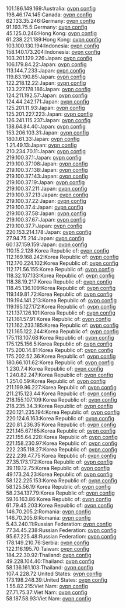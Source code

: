 101.186.149.169:Australia: [ovpn config](vpn/101_186_149_169.ovpn)  
198.46.174.145:Canada: [ovpn config](vpn/198_46_174_145.ovpn)  
62.133.35.246:Germany: [ovpn config](vpn/62_133_35_246.ovpn)  
91.193.75.5:Germany: [ovpn config](vpn/91_193_75_5.ovpn)  
45.125.0.246:Hong Kong: [ovpn config](vpn/45_125_0_246.ovpn)  
61.238.221.189:Hong Kong: [ovpn config](vpn/61_238_221_189.ovpn)  
103.100.130.194:Indonesia: [ovpn config](vpn/103_100_130_194.ovpn)  
158.140.173.204:Indonesia: [ovpn config](vpn/158_140_173_204.ovpn)  
103.201.129.226:Japan: [ovpn config](vpn/103_201_129_226.ovpn)  
106.179.84.22:Japan: [ovpn config](vpn/106_179_84_22.ovpn)  
113.144.7.233:Japan: [ovpn config](vpn/113_144_7_233.ovpn)  
119.83.190.85:Japan: [ovpn config](vpn/119_83_190_85.ovpn)  
122.218.12.22:Japan: [ovpn config](vpn/122_218_12_22.ovpn)  
123.227.178.186:Japan: [ovpn config](vpn/123_227_178_186.ovpn)  
124.211.192.57:Japan: [ovpn config](vpn/124_211_192_57.ovpn)  
124.44.242.171:Japan: [ovpn config](vpn/124_44_242_171.ovpn)  
125.201.11.93:Japan: [ovpn config](vpn/125_201_11_93.ovpn)  
125.201.227.223:Japan: [ovpn config](vpn/125_201_227_223.ovpn)  
126.241.115.237:Japan: [ovpn config](vpn/126_241_115_237.ovpn)  
138.64.84.40:Japan: [ovpn config](vpn/138_64_84_40.ovpn)  
153.206.103.31:Japan: [ovpn config](vpn/153_206_103_31.ovpn)  
180.1.61.33:Japan: [ovpn config](vpn/180_1_61_33.ovpn)  
1.21.49.13:Japan: [ovpn config](vpn/1_21_49_13.ovpn)  
210.234.70.11:Japan: [ovpn config](vpn/210_234_70_11.ovpn)  
219.100.37.1:Japan: [ovpn config](vpn/219_100_37_1.ovpn)  
219.100.37.108:Japan: [ovpn config](vpn/219_100_37_108.ovpn)  
219.100.37.138:Japan: [ovpn config](vpn/219_100_37_138.ovpn)  
219.100.37.143:Japan: [ovpn config](vpn/219_100_37_143.ovpn)  
219.100.37.19:Japan: [ovpn config](vpn/219_100_37_19.ovpn)  
219.100.37.211:Japan: [ovpn config](vpn/219_100_37_211.ovpn)  
219.100.37.213:Japan: [ovpn config](vpn/219_100_37_213.ovpn)  
219.100.37.22:Japan: [ovpn config](vpn/219_100_37_22.ovpn)  
219.100.37.4:Japan: [ovpn config](vpn/219_100_37_4.ovpn)  
219.100.37.58:Japan: [ovpn config](vpn/219_100_37_58.ovpn)  
219.100.37.67:Japan: [ovpn config](vpn/219_100_37_67.ovpn)  
219.100.37.7:Japan: [ovpn config](vpn/219_100_37_7.ovpn)  
220.153.214.178:Japan: [ovpn config](vpn/220_153_214_178.ovpn)  
27.94.75.214:Japan: [ovpn config](vpn/27_94_75_214.ovpn)  
60.137.159.159:Japan: [ovpn config](vpn/60_137_159_159.ovpn)  
110.15.2.128:Korea Republic of: [ovpn config](vpn/110_15_2_128.ovpn)  
112.169.168.242:Korea Republic of: [ovpn config](vpn/112_169_168_242.ovpn)  
112.170.224.102:Korea Republic of: [ovpn config](vpn/112_170_224_102.ovpn)  
112.171.56.155:Korea Republic of: [ovpn config](vpn/112_171_56_155.ovpn)  
118.32.107.133:Korea Republic of: [ovpn config](vpn/118_32_107_133.ovpn)  
118.38.19.217:Korea Republic of: [ovpn config](vpn/118_38_19_217.ovpn)  
118.45.136.109:Korea Republic of: [ovpn config](vpn/118_45_136_109.ovpn)  
119.149.81.72:Korea Republic of: [ovpn config](vpn/119_149_81_72.ovpn)  
119.194.141.213:Korea Republic of: [ovpn config](vpn/119_194_141_213.ovpn)  
119.195.127.172:Korea Republic of: [ovpn config](vpn/119_195_127_172.ovpn)  
121.137.126.101:Korea Republic of: [ovpn config](vpn/121_137_126_101.ovpn)  
121.161.57.91:Korea Republic of: [ovpn config](vpn/121_161_57_91.ovpn)  
121.162.233.185:Korea Republic of: [ovpn config](vpn/121_162_233_185.ovpn)  
121.165.122.244:Korea Republic of: [ovpn config](vpn/121_165_122_244.ovpn)  
175.113.107.68:Korea Republic of: [ovpn config](vpn/175_113_107_68.ovpn)  
175.125.156.5:Korea Republic of: [ovpn config](vpn/175_125_156_5.ovpn)  
175.200.14.81:Korea Republic of: [ovpn config](vpn/175_200_14_81.ovpn)  
175.202.52.36:Korea Republic of: [ovpn config](vpn/175_202_52_36.ovpn)  
180.66.101.62:Korea Republic of: [ovpn config](vpn/180_66_101_62.ovpn)  
1.230.7.4:Korea Republic of: [ovpn config](vpn/1_230_7_4.ovpn)  
1.240.82.247:Korea Republic of: [ovpn config](vpn/1_240_82_247.ovpn)  
1.251.0.59:Korea Republic of: [ovpn config](vpn/1_251_0_59.ovpn)  
211.199.96.227:Korea Republic of: [ovpn config](vpn/211_199_96_227.ovpn)  
211.215.123.44:Korea Republic of: [ovpn config](vpn/211_215_123_44.ovpn)  
218.155.107.109:Korea Republic of: [ovpn config](vpn/218_155_107_109.ovpn)  
218.235.34.3:Korea Republic of: [ovpn config](vpn/218_235_34_3.ovpn)  
220.121.235.194:Korea Republic of: [ovpn config](vpn/220_121_235_194.ovpn)  
220.124.6.163:Korea Republic of: [ovpn config](vpn/220_124_6_163.ovpn)  
220.81.236.35:Korea Republic of: [ovpn config](vpn/220_81_236_35.ovpn)  
221.145.67.165:Korea Republic of: [ovpn config](vpn/221_145_67_165.ovpn)  
221.155.64.228:Korea Republic of: [ovpn config](vpn/221_155_64_228.ovpn)  
221.158.230.97:Korea Republic of: [ovpn config](vpn/221_158_230_97.ovpn)  
222.235.118.27:Korea Republic of: [ovpn config](vpn/222_235_118_27.ovpn)  
222.239.47.75:Korea Republic of: [ovpn config](vpn/222_239_47_75.ovpn)  
27.35.173.172:Korea Republic of: [ovpn config](vpn/27_35_173_172.ovpn)  
39.119.12.75:Korea Republic of: [ovpn config](vpn/39_119_12_75.ovpn)  
49.173.24.23:Korea Republic of: [ovpn config](vpn/49_173_24_23.ovpn)  
58.122.225.153:Korea Republic of: [ovpn config](vpn/58_122_225_153.ovpn)  
58.125.56.19:Korea Republic of: [ovpn config](vpn/58_125_56_19.ovpn)  
58.234.137.79:Korea Republic of: [ovpn config](vpn/58_234_137_79.ovpn)  
59.16.163.86:Korea Republic of: [ovpn config](vpn/59_16_163_86.ovpn)  
61.79.45.203:Korea Republic of: [ovpn config](vpn/61_79_45_203.ovpn)  
146.70.205.2:Romania: [ovpn config](vpn/146_70_205_2.ovpn)  
146.70.205.6:Romania: [ovpn config](vpn/146_70_205_6.ovpn)  
5.43.240.11:Russian Federation: [ovpn config](vpn/5_43_240_11.ovpn)  
77.34.45.238:Russian Federation: [ovpn config](vpn/77_34_45_238.ovpn)  
95.67.225.48:Russian Federation: [ovpn config](vpn/95_67_225_48.ovpn)  
178.149.210.76:Serbia: [ovpn config](vpn/178_149_210_76.ovpn)  
122.116.195.70:Taiwan: [ovpn config](vpn/122_116_195_70.ovpn)  
184.22.30.92:Thailand: [ovpn config](vpn/184_22_30_92.ovpn)  
49.228.104.40:Thailand: [ovpn config](vpn/49_228_104_40.ovpn)  
58.136.161.103:Thailand: [ovpn config](vpn/58_136_161_103.ovpn)  
107.4.228.72:United States: [ovpn config](vpn/107_4_228_72.ovpn)  
173.198.248.39:United States: [ovpn config](vpn/173_198_248_39.ovpn)  
1.55.82.215:Viet Nam: [ovpn config](vpn/1_55_82_215.ovpn)  
27.71.75.37:Viet Nam: [ovpn config](vpn/27_71_75_37.ovpn)  
58.187.58.93:Viet Nam: [ovpn config](vpn/58_187_58_93.ovpn)  
